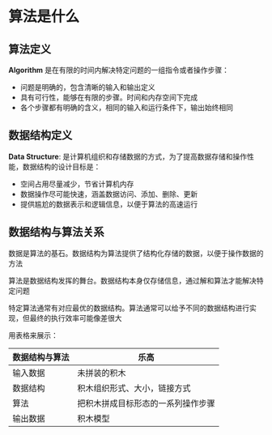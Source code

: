 # 算法是什么

## 算法定义

**Algorithm** 是在有限的时间内解决特定问题的一组指令或者操作步骤：

* 问题是明确的，包含清晰的输入和输出定义
* 具有可行性，能够在有限的步骤。时间和内存空间下完成
* 各个步骤都有明确的含义，相同的输入和运行条件下，输出始终相同

## 数据结构定义

**Data Structure**: 是计算机组织和存储数据的方式，为了提高数据存储和操作性能，数据结构的设计目标是：

* 空间占用尽量减少，节省计算机内存
* 数据操作尽可能快速，涵盖数据访问、添加、删除、更新
* 提供尴尬的数据表示和逻辑信息，以便于算法的高速运行

## 数据结构与算法关系

数据是算法的基石。数据结构为算法提供了结构化存储的数据，以便于操作数据的方法

算法是数据结构发挥的舞台。数据结构本身仅存储信息，通过解和算法才能解决特定问题

特定算法通常有对应最优的数据结构。算法通常可以给予不同的数据结构进行实现，但最终的执行效率可能像差很大

用表格来展示：

| 数据结构与算法 | 乐高                               |
| -------------- | ---------------------------------- |
| 输入数据       | 未拼装的积木                       |
| 数据结构       | 积木组织形式、大小，链接方式       |
| 算法           | 把积木拼成目标形态的一系列操作步骤 |
| 输出数据       | 积木模型                           |

